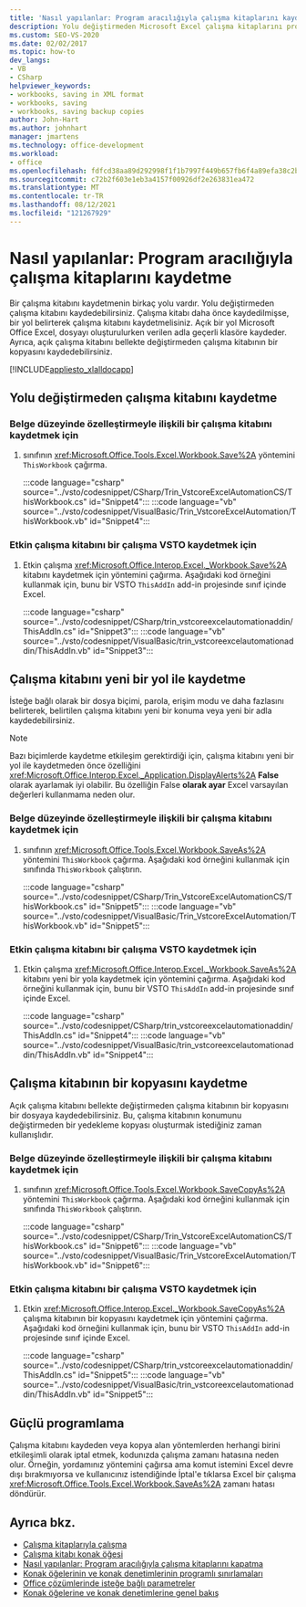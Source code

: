 ```yaml
---
title: 'Nasıl yapılanlar: Program aracılığıyla çalışma kitaplarını kaydetme'
description: Yolu değiştirmeden Microsoft Excel çalışma kitaplarını program aracılığıyla kaydedin ve açık çalışma kitabını bellekte değiştirmeden çalışma kitabının bir kopyasını kaydedin.
ms.custom: SEO-VS-2020
ms.date: 02/02/2017
ms.topic: how-to
dev_langs:
- VB
- CSharp
helpviewer_keywords:
- workbooks, saving in XML format
- workbooks, saving
- workbooks, saving backup copies
author: John-Hart
ms.author: johnhart
manager: jmartens
ms.technology: office-development
ms.workload:
- office
ms.openlocfilehash: fdfcd38aa89d292998f1f1b7997f449b657fb6f4a89efa38c2bcae68516cd8ea
ms.sourcegitcommit: c72b2f603e1eb3a4157f00926df2e263831ea472
ms.translationtype: MT
ms.contentlocale: tr-TR
ms.lasthandoff: 08/12/2021
ms.locfileid: "121267929"
---
```

# <a name="how-to-programmatically-save-workbooks"></a>Nasıl yapılanlar: Program aracılığıyla çalışma kitaplarını kaydetme
  Bir çalışma kitabını kaydetmenin birkaç yolu vardır. Yolu değiştirmeden çalışma kitabını kaydedebilirsiniz. Çalışma kitabı daha önce kaydedilmişse, bir yol belirterek çalışma kitabını kaydetmelisiniz. Açık bir yol Microsoft Office Excel, dosyayı oluşturulurken verilen adla geçerli klasöre kaydeder. Ayrıca, açık çalışma kitabını bellekte değiştirmeden çalışma kitabının bir kopyasını kaydedebilirsiniz.

 [!INCLUDE[appliesto_xlalldocapp](../vsto/includes/appliesto-xlalldocapp-md.md)]

## <a name="save-a-workbook-without-changing-the-path"></a>Yolu değiştirmeden çalışma kitabını kaydetme

### <a name="to-save-a-workbook-associated-with-a-document-level-customization"></a>Belge düzeyinde özelleştirmeyle ilişkili bir çalışma kitabını kaydetmek için

1. sınıfının <xref:Microsoft.Office.Tools.Excel.Workbook.Save%2A> yöntemini `ThisWorkbook` çağırma.

     :::code language="csharp" source="../vsto/codesnippet/CSharp/Trin_VstcoreExcelAutomationCS/ThisWorkbook.cs" id="Snippet4":::
     :::code language="vb" source="../vsto/codesnippet/VisualBasic/Trin_VstcoreExcelAutomation/ThisWorkbook.vb" id="Snippet4":::

### <a name="to-save-the-active-workbook-in-a-vsto-add-in"></a>Etkin çalışma kitabını bir çalışma VSTO kaydetmek için

1. Etkin çalışma <xref:Microsoft.Office.Interop.Excel._Workbook.Save%2A> kitabını kaydetmek için yöntemini çağırma. Aşağıdaki kod örneğini kullanmak için, bunu bir VSTO `ThisAddIn` add-in projesinde sınıf içinde Excel.

     :::code language="csharp" source="../vsto/codesnippet/CSharp/trin_vstcoreexcelautomationaddin/ThisAddIn.cs" id="Snippet3":::
     :::code language="vb" source="../vsto/codesnippet/VisualBasic/trin_vstcoreexcelautomationaddin/ThisAddIn.vb" id="Snippet3":::

## <a name="save-a-workbook-with-a-new-path"></a>Çalışma kitabını yeni bir yol ile kaydetme
 İsteğe bağlı olarak bir dosya biçimi, parola, erişim modu ve daha fazlasını belirterek, belirtilen çalışma kitabını yeni bir konuma veya yeni bir adla kaydedebilirsiniz.

> [!NOTE]
> Bazı biçimlerde kaydetme etkileşim gerektirdiği için, çalışma kitabını yeni bir yol ile kaydetmeden önce özelliğini <xref:Microsoft.Office.Interop.Excel._Application.DisplayAlerts%2A> **False** olarak ayarlamak iyi olabilir. Bu özelliğin False **olarak ayar** Excel varsayılan değerleri kullanmama neden olur.

### <a name="to-save-a-workbook-associated-with-a-document-level-customization"></a>Belge düzeyinde özelleştirmeyle ilişkili bir çalışma kitabını kaydetmek için

1. sınıfının <xref:Microsoft.Office.Tools.Excel.Workbook.SaveAs%2A> yöntemini `ThisWorkbook` çağırma. Aşağıdaki kod örneğini kullanmak için sınıfında `ThisWorkbook` çalıştırın.

     :::code language="csharp" source="../vsto/codesnippet/CSharp/Trin_VstcoreExcelAutomationCS/ThisWorkbook.cs" id="Snippet5":::
     :::code language="vb" source="../vsto/codesnippet/VisualBasic/Trin_VstcoreExcelAutomation/ThisWorkbook.vb" id="Snippet5":::

### <a name="to-save-the-active-workbook-in-a-vsto-add-in"></a>Etkin çalışma kitabını bir çalışma VSTO kaydetmek için

1. Etkin çalışma <xref:Microsoft.Office.Interop.Excel._Workbook.SaveAs%2A> kitabını yeni bir yola kaydetmek için yöntemini çağırma. Aşağıdaki kod örneğini kullanmak için, bunu bir VSTO `ThisAddIn` add-in projesinde sınıf içinde Excel.

     :::code language="csharp" source="../vsto/codesnippet/CSharp/trin_vstcoreexcelautomationaddin/ThisAddIn.cs" id="Snippet4":::
     :::code language="vb" source="../vsto/codesnippet/VisualBasic/trin_vstcoreexcelautomationaddin/ThisAddIn.vb" id="Snippet4":::

## <a name="save-a-copy-of-the-workbook"></a>Çalışma kitabının bir kopyasını kaydetme
 Açık çalışma kitabını bellekte değiştirmeden çalışma kitabının bir kopyasını bir dosyaya kaydedebilirsiniz. Bu, çalışma kitabının konumunu değiştirmeden bir yedekleme kopyası oluşturmak istediğiniz zaman kullanışlıdır.

### <a name="to-save-a-workbook-associated-with-a-document-level-customization"></a>Belge düzeyinde özelleştirmeyle ilişkili bir çalışma kitabını kaydetmek için

1. sınıfının <xref:Microsoft.Office.Tools.Excel.Workbook.SaveCopyAs%2A> yöntemini `ThisWorkbook` çağırma. Aşağıdaki kod örneğini kullanmak için sınıfında `ThisWorkbook` çalıştırın.

     :::code language="csharp" source="../vsto/codesnippet/CSharp/Trin_VstcoreExcelAutomationCS/ThisWorkbook.cs" id="Snippet6":::
     :::code language="vb" source="../vsto/codesnippet/VisualBasic/Trin_VstcoreExcelAutomation/ThisWorkbook.vb" id="Snippet6":::

### <a name="to-save-the-active-workbook-in-a-vsto-add-in"></a>Etkin çalışma kitabını bir çalışma VSTO kaydetmek için

1. Etkin <xref:Microsoft.Office.Interop.Excel._Workbook.SaveCopyAs%2A> çalışma kitabının bir kopyasını kaydetmek için yöntemini çağırma. Aşağıdaki kod örneğini kullanmak için, bunu bir VSTO `ThisAddIn` add-in projesinde sınıf içinde Excel.

     :::code language="csharp" source="../vsto/codesnippet/CSharp/trin_vstcoreexcelautomationaddin/ThisAddIn.cs" id="Snippet5":::
     :::code language="vb" source="../vsto/codesnippet/VisualBasic/trin_vstcoreexcelautomationaddin/ThisAddIn.vb" id="Snippet5":::

## <a name="robust-programming"></a>Güçlü programlama
 Çalışma kitabını kaydeden veya kopya alan yöntemlerden herhangi birini etkileşimli olarak iptal etmek, kodunızda çalışma zamanı hatasına neden olur. Örneğin, yordamınız yöntemini çağırsa ama komut istemini Excel devre dışı bırakmıyorsa ve kullanıcınız istendiğinde İptal'e tıklarsa Excel bir çalışma <xref:Microsoft.Office.Tools.Excel.Workbook.SaveAs%2A> zamanı hatası döndürür. 

## <a name="see-also"></a>Ayrıca bkz.
- [Çalışma kitaplarıyla çalışma](../vsto/working-with-workbooks.md)
- [Çalışma kitabı konak öğesi](../vsto/workbook-host-item.md)
- [Nasıl yapılanlar: Program aracılığıyla çalışma kitaplarını kapatma](../vsto/how-to-programmatically-close-workbooks.md)
- [Konak öğelerinin ve konak denetimlerinin programlı sınırlamaları](../vsto/programmatic-limitations-of-host-items-and-host-controls.md)
- [Office çözümlerinde isteğe bağlı parametreler](../vsto/optional-parameters-in-office-solutions.md)
- [Konak öğelerine ve konak denetimlerine genel bakış](../vsto/host-items-and-host-controls-overview.md)
